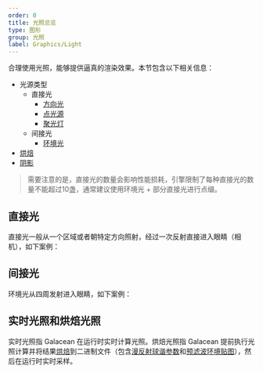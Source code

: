 ```yaml
---
order: 0
title: 光照总览
type: 图形
group: 光照
label: Graphics/Light
---
```


合理使用光照，能够提供逼真的渲染效果。本节包含以下相关信息：

- 光源类型
  - 直接光
    - [方向光](/docs/graphics-light-directional)
    - [点光源](/docs/graphics-light-point)
    - [聚光灯](/docs/graphics-light-spot)
  - 间接光
    - [环境光](/docs/graphics-light-ambient)
- [烘焙](/docs/graphics-light-bake)
- [阴影](/docs/graphics-light-shadow)

> 需要注意的是，直接光的数量会影响性能损耗，引擎限制了每种直接光的数量不能超过10盏，通常建议使用环境光 + 部分直接光进行点缀。

## 直接光

直接光一般从一个区域或者朝特定方向照射，经过一次反射直接进入眼睛（相机），如下案例：

<playground src="light-type.ts"></playground>

## 间接光

环境光从四周发射进入眼睛，如下案例：

<playground src="ambient-light.ts"></playground>

## 实时光照和烘焙光照

实时光照指 Galacean 在运行时实时计算光照。烘焙光照指 Galacean 提前执行光照计算并将结果[烘焙](/docs/graphics-light-bake)到二进制文件（包含[漫反射球谐参数](https://www.wikiwand.com/zh-hans/%E7%90%83%E8%B0%90%E5%87%BD%E6%95%B0)和[预滤波环境贴图](https://learnopengl-cn.github.io/07%20PBR/03%20IBL/02%20Specular%20IBL/)），然后在运行时实时采样。
